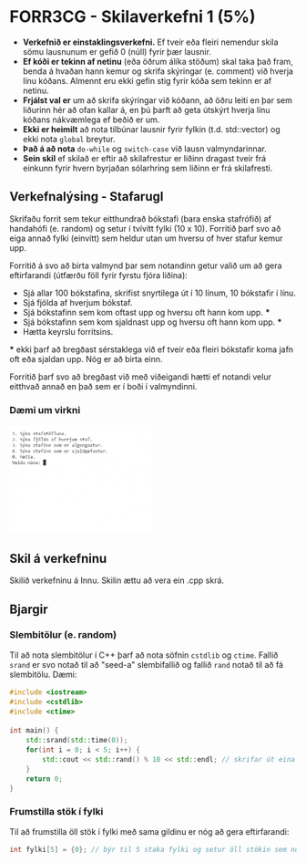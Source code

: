 # FORR3CG - Skilaverkefni 1 (5%)

- **Verkefnið er einstaklingsverkefni.** Ef tveir eða fleiri nemendur skila sömu lausnunum er gefið 0 (núll) fyrir þær lausnir.
- **Ef kóði er tekinn af netinu** (eða öðrum álíka stöðum) skal taka það fram, benda á hvaðan hann kemur og skrifa skýringar (e. comment) við hverja línu kóðans. Almennt eru ekki gefin stig fyrir kóða sem tekinn er af netinu.
- **Frjálst val er** um að skrifa skýringar við kóðann, að öðru leiti en þar sem liðurinn hér að ofan kallar á, en þú þarft að geta útskýrt hverja línu kóðans nákvæmlega ef beðið er um.
- **Ekki er heimilt** að nota tilbúnar lausnir fyrir fylkin (t.d. std::vector) og ekki nota `global` breytur.
- **Það á að nota** `do-while` og `switch-case` við lausn valmyndarinnar.
- **Sein skil** ef skilað er eftir að skilafrestur er liðinn dragast tveir frá einkunn fyrir hvern byrjaðan sólarhring sem liðinn er frá skilafresti.

## Verkefnalýsing - Stafarugl

Skrifaðu forrit sem tekur eitthundrað bókstafi (bara enska stafrófið) af handahófi (e. random) og setur í tvívítt fylki (10 x 10). Forritið þarf svo að eiga annað fylki (einvítt) sem heldur utan um hversu of hver stafur kemur upp.

Forritið á svo að birta valmynd þar sem notandinn getur valið um að gera eftirfarandi (útfærðu föll fyrir fyrstu fjóra liðina):

- Sjá allar 100 bókstafina, skrifist snyrtilega út í 10 línum, 10 bókstafir í línu.
- Sjá fjölda af hverjum bókstaf.
- Sjá bókstafinn sem kom oftast upp og hversu oft hann kom upp. __*__
- Sjá bókstafinn sem kom sjaldnast upp og hversu oft hann kom upp. __*__
- Hætta keyrslu forritsins.

__*__ ekki þarf að bregðast sérstaklega við ef tveir eða fleiri bókstafir koma jafn oft eða sjaldan upp. Nóg er að birta einn.

Forritið þarf svo að bregðast við með viðeigandi hætti ef notandi velur eitthvað annað en það sem er í boði í valmyndinni.

### Dæmi um virkni

<img src="./SV1.gif" width="50%" height="50%">

## Skil á verkefninu

Skilið verkefninu á Innu. Skilin ættu að vera ein .cpp skrá.

## Bjargir

### Slembitölur (e. random)

Til að nota slembitölur í C++ þarf að nota söfnin `cstdlib` og `ctime`. Fallið `srand` er svo notað til að "seed-a" slembifallið og fallið `rand` notað til að fá slembitölu. Dæmi:

```c++
#include <iostream>
#include <cstdlib>
#include <ctime>

int main() {
    std::srand(std::time(0));
    for(int i = 0; i < 5; i++) {
        std::cout << std::rand() % 10 << std::endl; // skrifar út eina tölu á bilinu 0 til og með 9
    }
    return 0;
}
```

### Frumstilla stök í fylki

Til að frumstilla öll stök í fylki með sama gildinu er nóg að gera eftirfarandi:

```c++
int fylki[5] = {0}; // býr til 5 staka fylki og setur öll stökin sem núll
```
